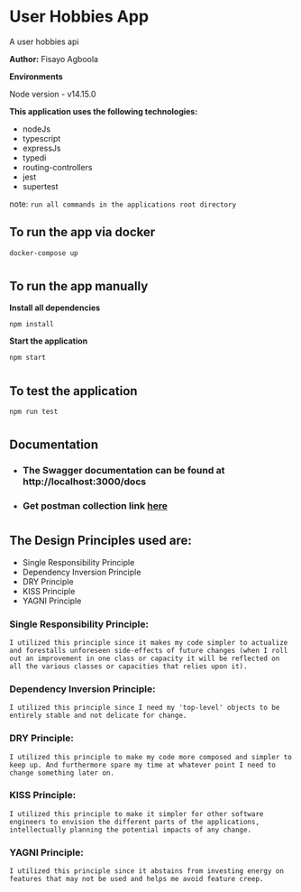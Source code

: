 # User Hobbies App

A user hobbies api

**Author:** Fisayo Agboola

**Environments**

Node version - v14.15.0

**This application uses the following technologies:**

- nodeJs
- typescript
- expressJs
- typedi
- routing-controllers
- jest
- supertest

note: `run all commands in the applications root directory`

## To run the app via docker

```
docker-compose up
```

#

## To run the app manually

**Install all dependencies**

```
npm install
```

**Start the application**

```
npm start
```

#

## To test the application

```
npm run test
```

#

## Documentation

- ### The Swagger documentation can be found at http://localhost:3000/docs
- ### Get postman collection link [here](https://www.getpostman.com/collections/26dd19c183417db4fdf4)

#

## The Design Principles used are:

- Single Responsibility Principle
- Dependency Inversion Principle
- DRY Principle
- KISS Principle
- YAGNI Principle

### Single Responsibility Principle:

```
I utilized this principle since it makes my code simpler to actualize and forestalls unforeseen side-effects of future changes (when I roll out an improvement in one class or capacity it will be reflected on all the various classes or capacities that relies upon it).
```

### Dependency Inversion Principle:

```
I utilized this principle since I need my 'top-level' objects to be entirely stable and not delicate for change.
```

### DRY Principle:

```
I utilized this principle to make my code more composed and simpler to keep up. And furthermore spare my time at whatever point I need to change something later on.
```

### KISS Principle:

```
I utilized this principle to make it simpler for other software engineers to envision the different parts of the applications, intellectually planning the potential impacts of any change.
```

### YAGNI Principle:

```
I utilized this principle since it abstains from investing energy on features that may not be used and helps me avoid feature creep.
```
